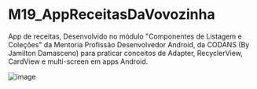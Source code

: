 # M19_AppReceitasDaVovozinha
App de receitas, Desenvolvido no módulo "Componentes de Listagem e Coleções" da Mentoria Profissão Desenvolvedor Android, da CODANS (By Jamilton Damasceno) para praticar conceitos de Adapter, RecyclerView, CardView e multi-screen em apps Android.

![image](https://github.com/alxmart/M19_AppReceitasDaVovozinha/assets/48797259/dc267e9e-c7ce-4845-9a54-bff29081085b)

